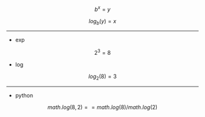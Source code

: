 $$b^x = y$$

$$log_b(y) = x$$

***

* exp

$$2^3 = 8$$

* log

$$log_2(8) =3 $$

***

* python

$$math.log(8,2) == math.log(8)/math.log(2)$$

